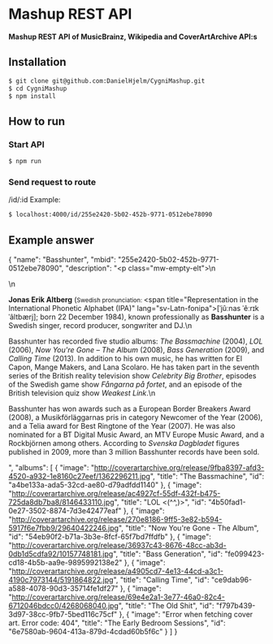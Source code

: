 # Mashup REST API
**Mashup REST API of MusicBrainz, Wikipedia and CoverArtArchive API:s**

## Installation
```sh
$ git clone git@github.com:DanielHjelm/CygniMashup.git
$ cd CygniMashup
$ npm install
```

## How to run

### Start API
```sh
$ npm run
```

### Send request to route
/id/:id
Example: 
```sh
$ localhost:4000/id/255e2420-5b02-452b-9771-0512ebe78090
```

## Example answer
{
    "name": "Basshunter",
    "mbid": "255e2420-5b02-452b-9771-0512ebe78090",
    "description": "<p class=\"mw-empty-elt\">\n</p>\n<p><b>Jonas Erik Altberg</b> (<small>Swedish pronunciation: </small><span title=\"Representation in the International Phonetic Alphabet (IPA)\" lang=\"sv-Latn-fonipa\">[ˈjûːnas ˈêːrɪk ˈâltbærj]</span>; born 22 December 1984), known professionally as <b>Basshunter</b> is a Swedish singer, record producer, songwriter and DJ.\n</p><p>Basshunter has recorded five studio albums: <i>The Bassmachine</i> (2004), <i>LOL</i> (2006), <i>Now You're Gone – The Album</i> (2008), <i>Bass Generation</i> (2009), and <i>Calling Time</i> (2013). In addition to his own music, he has written for El Capon, Mange Makers, and Lana Scolaro. He has taken part in the seventh series of the British reality television show <i>Celebrity Big Brother</i>, episodes of the Swedish game show <i>Fångarna på fortet</i>, and an episode of the British television quiz show <i>Weakest Link</i>.\n</p><p>Basshunter has won awards such as a European Border Breakers Award (2008), a Musikförläggarnas pris in category Newcomer of the Year (2006), and a Telia award for Best Ringtone of the Year (2007). He was also nominated for a BT Digital Music Award, an MTV Europe Music Award, and a Rockbjörnen among others. According to <i>Svenska Dagbladet</i> figures published in 2009, more than 3 million Basshunter records have been sold.</p>",
    "albums": [
        {
            "image": "http://coverartarchive.org/release/9fba8397-afd3-4520-a932-1e8160c27eef/1362296211.jpg",
            "title": "The Bassmachine",
            "id": "a4be133a-ada5-32cd-ae80-d79adfdd1140"
        },
        {
            "image": "http://coverartarchive.org/release/ac4927cf-55df-432f-b475-725da8db7ba8/8146433110.jpg",
            "title": "LOL <(^^,)>",
            "id": "4b50fad1-0e27-3502-8874-7d3e42477eaf"
        },
        {
            "image": "http://coverartarchive.org/release/270e8186-9ff5-3e82-b594-5917f6e7fbb9/29640422246.jpg",
            "title": "Now You're Gone - The Album",
            "id": "54eb90f2-b71a-3b3e-8fcf-65f7bd7ffdfb"
        },
        {
            "image": "http://coverartarchive.org/release/36937c43-8676-48cc-ab3d-0db1d5cdfa92/10157748181.jpg",
            "title": "Bass Generation",
            "id": "fe099423-cd18-4b5b-aa9e-9895992138e2"
        },
        {
            "image": "http://coverartarchive.org/release/a4905cd7-4e13-44cd-a3c1-4190c7973144/5191864822.jpg",
            "title": "Calling Time",
            "id": "ce9dab96-a588-4078-90d3-35714fe1df27"
        },
        {
            "image": "http://coverartarchive.org/release/69e4e2a1-3e77-46a0-82c4-6712046bdcc0/4268068040.jpg",
            "title": "The Old Shit",
            "id": "f797b439-3d97-38cc-9fb7-5bed116c75cf"
        },
        {
            "image": "Error when fetching cover art. Error code: 404",
            "title": "The Early Bedroom Sessions",
            "id": "6e7580ab-9604-413a-879d-4cdad60b5f6c"
        }
    ]
}